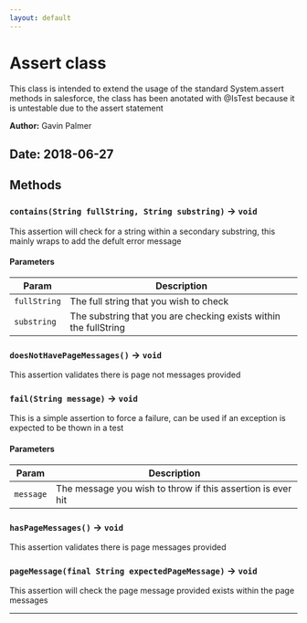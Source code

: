 ```yaml
---
layout: default
---
```

# Assert class

This class is intended to extend the usage of the standard System.assert methods in salesforce, the class has been anotated with @IsTest because it is untestable due to the assert statement


**Author:** Gavin Palmer

**Date:** 2018-06-27
---
## Methods
### `contains(String fullString, String substring)` → `void`

This assertion will check for a string within a secondary substring, this mainly wraps to add the defult error message

#### Parameters
|Param|Description|
|-----|-----------|
|`fullString` |  The full string that you wish to check |
|`substring` |  The substring that you are checking exists within the fullString |

### `doesNotHavePageMessages()` → `void`

This assertion validates there is page not messages provided

### `fail(String message)` → `void`

This is a simple assertion to force a failure, can be used if an exception is expected to be thown in a test

#### Parameters
|Param|Description|
|-----|-----------|
|`message` |  The message you wish to throw if this assertion is ever hit |

### `hasPageMessages()` → `void`

This assertion validates there is page messages provided

### `pageMessage(final String expectedPageMessage)` → `void`

This assertion will check the page message provided exists within the page messages

---
